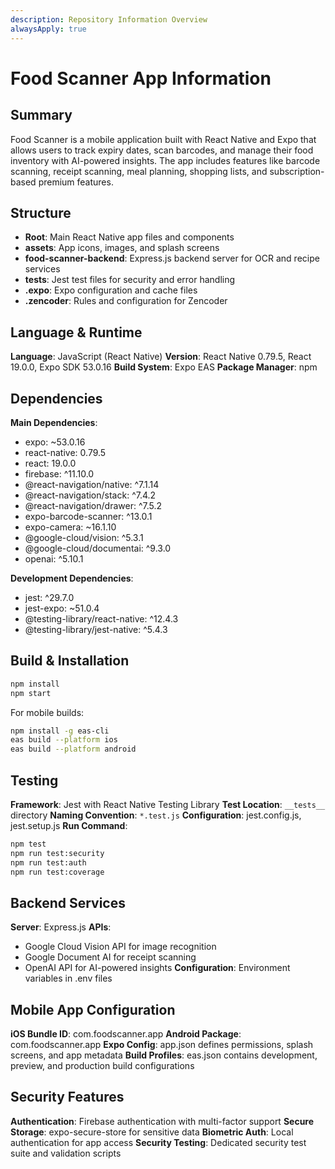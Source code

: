 ```yaml
---
description: Repository Information Overview
alwaysApply: true
---
```


# Food Scanner App Information

## Summary
Food Scanner is a mobile application built with React Native and Expo that allows users to track expiry dates, scan barcodes, and manage their food inventory with AI-powered insights. The app includes features like barcode scanning, receipt scanning, meal planning, shopping lists, and subscription-based premium features.

## Structure
- **Root**: Main React Native app files and components
- **assets**: App icons, images, and splash screens
- **food-scanner-backend**: Express.js backend server for OCR and recipe services
- **__tests__**: Jest test files for security and error handling
- **.expo**: Expo configuration and cache files
- **.zencoder**: Rules and configuration for Zencoder

## Language & Runtime
**Language**: JavaScript (React Native)
**Version**: React Native 0.79.5, React 19.0.0, Expo SDK 53.0.16
**Build System**: Expo EAS
**Package Manager**: npm

## Dependencies
**Main Dependencies**:
- expo: ~53.0.16
- react-native: 0.79.5
- react: 19.0.0
- firebase: ^11.10.0
- @react-navigation/native: ^7.1.14
- @react-navigation/stack: ^7.4.2
- @react-navigation/drawer: ^7.5.2
- expo-barcode-scanner: ^13.0.1
- expo-camera: ~16.1.10
- @google-cloud/vision: ^5.3.1
- @google-cloud/documentai: ^9.3.0
- openai: ^5.10.1

**Development Dependencies**:
- jest: ^29.7.0
- jest-expo: ~51.0.4
- @testing-library/react-native: ^12.4.3
- @testing-library/jest-native: ^5.4.3

## Build & Installation
```bash
npm install
npm start
```

For mobile builds:
```bash
npm install -g eas-cli
eas build --platform ios
eas build --platform android
```

## Testing
**Framework**: Jest with React Native Testing Library
**Test Location**: `__tests__` directory
**Naming Convention**: `*.test.js`
**Configuration**: jest.config.js, jest.setup.js
**Run Command**:
```bash
npm test
npm run test:security
npm run test:auth
npm run test:coverage
```

## Backend Services
**Server**: Express.js
**APIs**: 
- Google Cloud Vision API for image recognition
- Google Document AI for receipt scanning
- OpenAI API for AI-powered insights
**Configuration**: Environment variables in .env files

## Mobile App Configuration
**iOS Bundle ID**: com.foodscanner.app
**Android Package**: com.foodscanner.app
**Expo Config**: app.json defines permissions, splash screens, and app metadata
**Build Profiles**: eas.json contains development, preview, and production build configurations

## Security Features
**Authentication**: Firebase authentication with multi-factor support
**Secure Storage**: expo-secure-store for sensitive data
**Biometric Auth**: Local authentication for app access
**Security Testing**: Dedicated security test suite and validation scripts